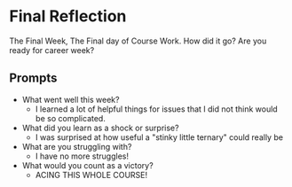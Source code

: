 # Final Reflection
The Final Week, The Final day of Course Work. How did it go? Are you ready for career week?

## Prompts
- What went well this week?
  - I learned a lot of helpful things for issues that I did not think would be so complicated. 
- What did you learn as a shock or surprise?
  - I was surprised at how useful a "stinky little ternary" could really be
- What are you struggling with?
  - I have no more struggles! 
- What would you count as a victory?
  - ACING THIS WHOLE COURSE! 